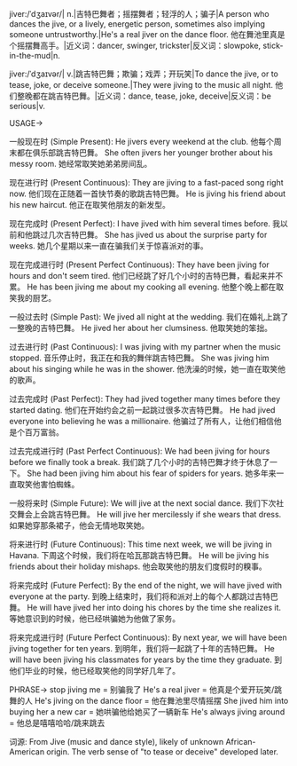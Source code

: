 jiver:/ˈdʒaɪvər/| n.|吉特巴舞者；摇摆舞者；轻浮的人；骗子|A person who dances the jive, or a lively, energetic person, sometimes also implying someone untrustworthy.|He's a real jiver on the dance floor. 他在舞池里真是个摇摆舞高手。|近义词：dancer, swinger, trickster|反义词：slowpoke, stick-in-the-mud|n.

jiver:/ˈdʒaɪvər/| v.|跳吉特巴舞；欺骗；戏弄；开玩笑|To dance the jive, or to tease, joke, or deceive someone.|They were jiving to the music all night. 他们整晚都在跳吉特巴舞。|近义词：dance, tease, joke, deceive|反义词：be serious|v.


USAGE->

一般现在时 (Simple Present):
He jivers every weekend at the club. 他每个周末都在俱乐部跳吉特巴舞。
She often jivers her younger brother about his messy room. 她经常取笑她弟弟房间乱。


现在进行时 (Present Continuous):
They are jiving to a fast-paced song right now. 他们现在正随着一首快节奏的歌跳吉特巴舞。
He is jiving his friend about his new haircut. 他正在取笑他朋友的新发型。


现在完成时 (Present Perfect):
I have jived with him several times before. 我以前和他跳过几次吉特巴舞。
She has jived us about the surprise party for weeks. 她几个星期以来一直在骗我们关于惊喜派对的事。


现在完成进行时 (Present Perfect Continuous):
They have been jiving for hours and don't seem tired. 他们已经跳了好几个小时的吉特巴舞，看起来并不累。
He has been jiving me about my cooking all evening. 他整个晚上都在取笑我的厨艺。


一般过去时 (Simple Past):
We jived all night at the wedding. 我们在婚礼上跳了一整晚的吉特巴舞。
He jived her about her clumsiness. 他取笑她的笨拙。


过去进行时 (Past Continuous):
I was jiving with my partner when the music stopped. 音乐停止时，我正在和我的舞伴跳吉特巴舞。
She was jiving him about his singing while he was in the shower. 他洗澡的时候，她一直在取笑他的歌声。


过去完成时 (Past Perfect):
They had jived together many times before they started dating. 他们在开始约会之前一起跳过很多次吉特巴舞。
He had jived everyone into believing he was a millionaire. 他骗过了所有人，让他们相信他是个百万富翁。


过去完成进行时 (Past Perfect Continuous):
We had been jiving for hours before we finally took a break. 我们跳了几个小时的吉特巴舞才终于休息了一下。
She had been jiving him about his fear of spiders for years. 她多年来一直取笑他害怕蜘蛛。


一般将来时 (Simple Future):
We will jive at the next social dance. 我们下次社交舞会上会跳吉特巴舞。
He will jive her mercilessly if she wears that dress. 如果她穿那条裙子，他会无情地取笑她。


将来进行时 (Future Continuous):
This time next week, we will be jiving in Havana. 下周这个时候，我们将在哈瓦那跳吉特巴舞。
He will be jiving his friends about their holiday mishaps. 他会取笑他的朋友们度假时的糗事。


将来完成时 (Future Perfect):
By the end of the night, we will have jived with everyone at the party. 到晚上结束时，我们将和派对上的每个人都跳过吉特巴舞。
He will have jived her into doing his chores by the time she realizes it. 等她意识到的时候，他已经哄骗她为他做了家务。


将来完成进行时 (Future Perfect Continuous):
By next year, we will have been jiving together for ten years. 到明年，我们将一起跳了十年的吉特巴舞。
He will have been jiving his classmates for years by the time they graduate. 到他们毕业的时候，他已经取笑他的同学好几年了。



PHRASE->
stop jiving me = 别骗我了
He's a real jiver = 他真是个爱开玩笑/跳舞的人
He's jiving on the dance floor = 他在舞池里尽情摇摆
She jived him into buying her a new car = 她哄骗他给她买了一辆新车
He's always jiving around = 他总是嘻嘻哈哈/跳来跳去


词源:  From Jive (music and dance style), likely of unknown African-American origin.  The verb sense of "to tease or deceive" developed later.
